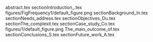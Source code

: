 abstract.tex
sectionIntroduction_.tex
figures/FigFrequency1/default_figure.png
sectionBackground_In.tex
sectionNeeds_address.tex
sectionObjectives_Du.tex
sectionThe_complexit.tex
sectionCase_study_Co.tex
figures/1/default_figure.png
The_main_outcome_of.tex
sectionConclusions_S.tex
sectionFuture_work_A.tex

